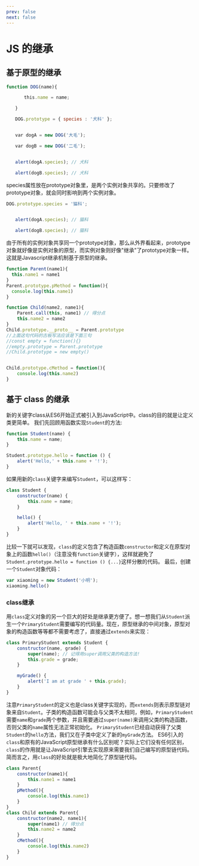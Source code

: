 ```yaml
---
prev: false
next: false
---
```

# JS 的继承

## 基于原型的继承

```javascript
function DOG(name){

　　　　this.name = name;

　　}

　　DOG.prototype = { species : '犬科' };


　　var dogA = new DOG('大毛');

　　var dogB = new DOG('二毛');


　　alert(dogA.species); // 犬科

　　alert(dogB.species); // 犬科
```

species属性放在prototype对象里，是两个实例对象共享的。只要修改了prototype对象，就会同时影响到两个实例对象。

```javascript
DOG.prototype.species = '猫科';


　　alert(dogA.species); // 猫科

　　alert(dogB.species); // 猫科
```

由于所有的实例对象共享同一个prototype对象，那么从外界看起来，prototype对象就好像是实例对象的原型，而实例对象则好像"继承"了prototype对象一样。
这就是Javascript继承机制基于原型的继承。

```javascript
function Parent(name1){
  this.name1 = name1
}
Parent.prototype.pMethod = function(){
  console.log(this.name1)
}

function Child(name2, name1){
    Parent.call(this, name1) // 得分点
    this.name2 = name2
}
Child.prototype.__proto__ = Parent.prototype 
//上面这句代码的古板写法应该是下面三句
//const empty = function(){}
//empty.prototype = Parent.prototype
//Child.prototype = new empty()


Child.prototype.cMethod = function(){
    console.log(this.name2)
}

```

## 基于 class 的继承

新的关键字class从ES6开始正式被引入到JavaScript中。class的目的就是让定义类更简单。
我们先回顾用函数实现`Student`的方法:

```javascript
function Student(name) {
    this.name = name;
}

Student.prototype.hello = function () {
    alert('Hello,' + this.name + '!');
}
```

如果用新的`class`关键字来编写`Student`，可以这样写：

```javascript
class Student {
    constructor(name) {
        this.name = name;
    }

    hello() {
        alert('Hello, ' + this.name + '!');
    }
}
```

比较一下就可以发现，`class`的定义包含了构造函数`constructor`和定义在原型对象上的函数`hello()`（注意没有`function`关键字），这样就避免了`Student.prototype.hello = function () {...}`这样分散的代码。
最后，创建一个`Student`对象代码：

```javascript
var xiaoming = new Student('小明');
xiaoming.hello()
```

### class继承

用`class`定义对象的另一个巨大的好处是继承更方便了。想一想我们从`Student`派生一个`PrimaryStudent`需要编写的代码量。现在，原型继承的中间对象，原型对象的构造函数等等都不需要考虑了，直接通过`extends`来实现：

```javascript
class PrimaryStudent extends Student {
    constructor(name, grade) {
        super(name); // 记得用super调用父类的构造方法!
        this.grade = grade;
    }

    myGrade() {
        alert('I am at grade ' + this.grade);
    }
}
```

注意`PrimaryStudent`的定义也是class关键字实现的，而`extends`则表示原型链对象来自`Student`。子类的构造函数可能会与父类不太相同，例如，`PrimaryStudent`需要`name`和`grade`两个参数，并且需要通过`super(name)`来调用父类的构造函数，否则父类的`name`属性无法正常初始化。
`PrimaryStudent`已经自动获得了父类`Student`的`hello`方法，我们又在子类中定义了新的`myGrade`方法。
ES6引入的`class`和原有的JavaScript原型继承有什么区别呢？实际上它们没有任何区别，`class`的作用就是让JavaScript引擎去实现原来需要我们自己编写的原型链代码。简而言之，用`class`的好处就是极大地简化了原型链代码。

```javascript
class Parent{
    constructor(name1){
        this.name1 = name1
    }
    pMethod(){
        console.log(this.name1)
    }
}
class Child extends Parent{
    constructor(name2, name1){
        super(name1) // 得分点
        this.name2 = name2
    }
    cMethod(){
        console.log(this.name2)
    }
}
```

